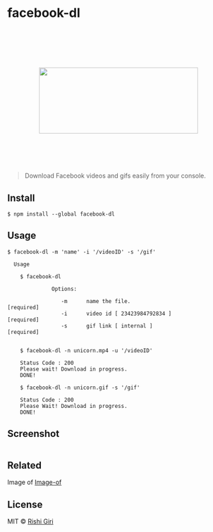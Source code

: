 # facebook-dl
<h1 align="center">
	<br>
	<br>
<img width="360" height="150" src="http://rishigiri.com/github/final.png"></img>
	<br>
	<br>
	<br>
</h1>

> Download Facebook videos and gifs easily from your console.

## Install

```
$ npm install --global facebook-dl
```

## Usage

```
$ facebook-dl -m 'name' -i '/videoID' -s '/gif'

  Usage

    $ facebook-dl

              Options:

                 -m      name the file.                            [required]
                 -i      video id [ 23423984792834 ]               [required]
                 -s      gif link [ internal ]                     [required]


    $ facebook-dl -n unicorn.mp4 -u '/videoID'

    Status Code : 200
    Please wait! Download in progress.
    DONE!

    $ facebook-dl -n unicorn.gif -s '/gif'

    Status Code : 200
    Please Wait! Download in progress.
    DONE!

```
## Screenshot

<img src="http://rishigiri.com/github/soon.png" alt="">

## Related

Image of [Image-of](https://github.com/CodeDotJS/image-of)


## License

MIT © [Rishi Giri](http://rishigiri.com)
